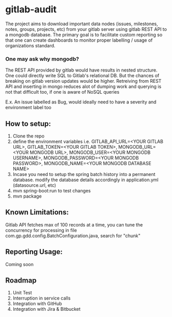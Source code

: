 # gitlab-audit
The project aims to download important data nodes (issues, milestones, notes, groups, projects, etc) from your gitlab server using gitlab REST API to a mongodb database. The primary goal is to facilitate custom reporting so that one can create dashboards to monitor proper labelling / usage of organizations standard.

### One may ask why mongodb?
The REST API provided by gitlab would have results in nested structure. One could directly write SQL to Gitlab's relational DB. But the chances of breaking on gitlab version updates would be higher. Retreiving from REST API and inserting in mongo reduces alot of dumping work and querying is not that difficult too, if one is aware of NoSQL queries

E.x. An issue labelled as Bug, would ideally need to have a severity and environment label too

## How to setup: 
1. Clone the repo
2. define the environment variables i.e.
GITLAB_API_URL=&lt;YOUR GITLAB URL&gt;, GITLAB_TOKEN=&lt;YOUR GITLAB TOKEN&gt;, MONGODB_URL=&lt;YOUR MONGODB URL&gt;, MONGODB_USER=&lt;YOUR MONGODB USERNAME&gt;, MONGODB_PASSWORD=&lt;YOUR MONGODB PASSWORD&gt;, MONGODB_NAME=&lt;YOUR MONGODB DATABASE NAME&gt;
3. Incase you need to setup the spring batch history into a permanent database. modify the database details accordingly in application.yml (datasource.url, etc)
4. mvn spring-boot:run to test changes
5. mvn package

## Known Limitations:
Gitlab API fetches max of 100 records at a time, you can tune the concurrency for processing in file com.gp.gdd.config.BatchConfiguration.java, search for "chunk"

## Reporting Usage:
Coming soon

## Roadmap
1. Unit Test
2. Interruption in service calls
3. Integration with GitHub
4. Integration with Jira & Bitbucket
